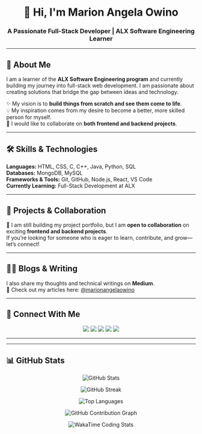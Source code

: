 <h1 align="center">👋 Hi, I'm Marion Angela Owino</h1>
<h3 align="center">A Passionate Full-Stack Developer | ALX Software Engineering Learner</h3>

---

## 🚀 About Me  

<p>
I am a learner of the <b>ALX Software Engineering program</b> and currently building my journey into full-stack web development.  
I am passionate about creating solutions that bridge the gap between ideas and technology.  
</p>

✨ My vision is to <b>build things from scratch and see them come to life</b>.  
💡 My inspiration comes from my desire to become a better, more skilled person for myself.  
🤝 I would like to collaborate on <b>both frontend and backend projects</b>.  

---

## 🛠️ Skills & Technologies  

<p>
  <b>Languages:</b> HTML, CSS, C, C++, Java, Python, SQL  
  <br>
  <b>Databases:</b> MongoDB, MySQL  
  <br>
  <b>Frameworks & Tools:</b> Git, GitHub, Node.js, React, VS Code  
  <br>
  <b>Currently Learning:</b> Full-Stack Development at ALX  
</p>

---

## 📂 Projects & Collaboration  

🚧 I am still building my project portfolio, but I am **open to collaboration** on exciting **frontend and backend projects**.  
If you’re looking for someone who is eager to learn, contribute, and grow—let’s connect!  

---

## ✍🏽 Blogs & Writing  

I also share my thoughts and technical writings on **Medium**.  
📖 Check out my articles here: [@marionangelaowino](https://medium.com/@marionangelaowino)  

---

## 🤝 Connect With Me  

<p align="center">
  <a href="mailto:marionangelaowino@gmail.com"><img src="https://img.shields.io/badge/Email-D14836?style=for-the-badge&logo=gmail&logoColor=white"/></a>
  <a href="https://www.linkedin.com/in/marionangelaowino"><img src="https://img.shields.io/badge/LinkedIn-0A66C2?style=for-the-badge&logo=linkedin&logoColor=white"/></a>
  <a href="https://medium.com/@marionangelaowino"><img src="https://img.shields.io/badge/Medium-12100E?style=for-the-badge&logo=medium&logoColor=white"/></a>
  <a href="https://discordapp.com/users/renny005957"><img src="https://img.shields.io/badge/Discord-7289DA?style=for-the-badge&logo=discord&logoColor=white"/></a>
  <a href="https://github.com/MarionOwino-ds"><img src="https://img.shields.io/badge/GitHub-100000?style=for-the-badge&logo=github&logoColor=white"/></a>
</p>

---

---

## 📊 GitHub Stats  

<p align="center">
  <img src="https://github-readme-stats.vercel.app/api?username=MarionOwino-ds&show_icons=true&theme=radical" alt="GitHub Stats" />
</p>

<p align="center">
  <img src="https://github-readme-streak-stats.herokuapp.com/?user=MarionOwino-ds&theme=radical" alt="GitHub Streak" />
</p>

<p align="center">
  <img src="https://github-readme-stats.vercel.app/api/top-langs/?username=MarionOwino-ds&layout=compact&theme=radical" alt="Top Languages" />
</p>

<p align="center">
  <img src="https://activity-graph.herokuapp.com/graph?username=MarionOwino-ds&theme=react-dark&area=true&hide_border=true" alt="GitHub Contribution Graph" />
</p>

<p align="center">
  <img src="https://github-readme-stats.vercel.app/api/wakatime?username=MarionOwino-ds&layout=compact&theme=radical" alt="WakaTime Coding Stats" />
</p>

